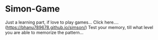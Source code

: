 # Simon-Game

Just a learning part, if love to play games...
Click here....(https://bhanu789678.github.io/simson/)
Test your memory, till what level you are able to memorize the pattern...
